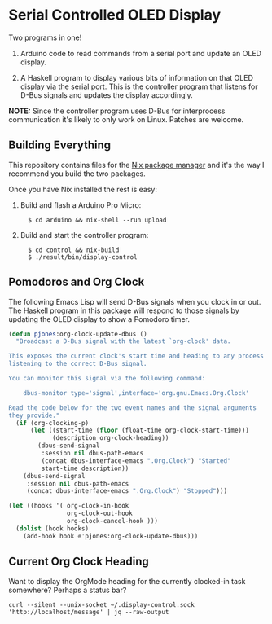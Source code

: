 Serial Controlled OLED Display
==============================

Two programs in one!

  1) Arduino code to read commands from a serial port and update an
     OLED display.

  2) A Haskell program to display various bits of information on that
     OLED display via the serial port.  This is the controller program
     that listens for D-Bus signals and updates the display
     accordingly.

**NOTE:** Since the controller program uses D-Bus for interprocess
communication it's likely to only work on Linux.  Patches are welcome.

Building Everything
-------------------

This repository contains files for the [Nix package manager][nix] and
it's the way I recommend you build the two packages.

Once you have Nix installed the rest is easy:

1. Build and flash a Arduino Pro Micro:

         $ cd arduino && nix-shell --run upload

2. Build and start the controller program:

         $ cd control && nix-build
         $ ./result/bin/display-control

[nix]: https://nixos.org/nix/

Pomodoros and Org Clock
-----------------------

The following Emacs Lisp will send D-Bus signals when you clock in or
out.  The Haskell program in this package will respond to those
signals by updating the OLED display to show a Pomodoro timer.


```lisp
(defun pjones:org-clock-update-dbus ()
  "Broadcast a D-Bus signal with the latest `org-clock' data.

This exposes the current clock's start time and heading to any process
listening to the correct D-Bus signal.

You can monitor this signal via the following command:

    dbus-monitor type='signal',interface='org.gnu.Emacs.Org.Clock'

Read the code below for the two event names and the signal arguments
they provide."
  (if (org-clocking-p)
      (let ((start-time (floor (float-time org-clock-start-time)))
            (description org-clock-heading))
        (dbus-send-signal
         :session nil dbus-path-emacs
         (concat dbus-interface-emacs ".Org.Clock") "Started"
         start-time description))
    (dbus-send-signal
     :session nil dbus-path-emacs
     (concat dbus-interface-emacs ".Org.Clock") "Stopped")))

(let ((hooks '( org-clock-in-hook
                org-clock-out-hook
                org-clock-cancel-hook )))
  (dolist (hook hooks)
    (add-hook hook #'pjones:org-clock-update-dbus)))
```

Current Org Clock Heading
-------------------------

Want to display the OrgMode heading for the currently clocked-in task
somewhere?  Perhaps a status bar?

```
curl --silent --unix-socket ~/.display-control.sock 'http://localhost/message' | jq --raw-output
```
